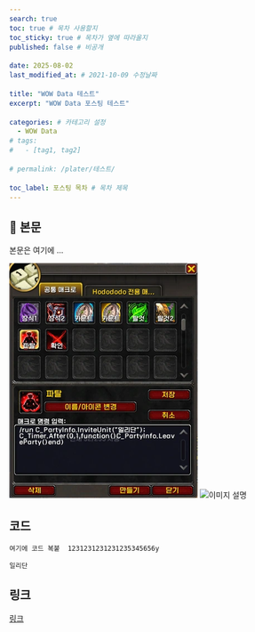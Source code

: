 ```yaml
---
search: true
toc: true # 목차 사용할지
toc_sticky: true # 목차가 옆에 따라올지
published: false # 비공개

date: 2025-08-02
last_modified_at: # 2021-10-09 수정날짜

title: "WOW Data 테스트"
excerpt: "WOW Data 포스팅 테스트"

categories: # 카테고리 설정
  - WOW Data
# tags:
#   - [tag1, tag2]

# permalink: /plater/테스트/

toc_label: 포스팅 목차 # 목차 제목
---
```


## 🦥 본문

본문은 여기에 ...

![이미지 설명](/assets/img/wow/wowdata/partyleave/1.webp)
![이미지 설명](http://dsky3313.github.io/1.png)


## 코드
```  
여기에 코드 복붙  1231231231231235345656y
```  

`일리단` <!--글자강조-->

## 링크
[링크](https://community.algolia.com/jekyll-algolia/options.html)